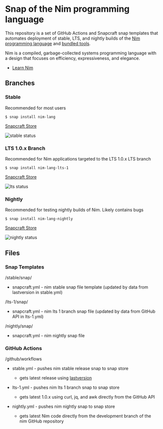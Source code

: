 
# Snap of the Nim programming language

This repository is a set of GitHub Actions and Snapcraft snap templates that automates deployment of stable, LTS, and nightly builds of the [Nim programming language](https://nim-lang.org/) and [bundled tools](https://nim-lang.org/docs/tools.html).

Nim is a compiled, garbage-collected systems programming language with a design that focuses on efficiency, expressiveness, and elegance.

* [Learn Nim](https://nim-lang.org/learn.html)

## Branches

### Stable

Recommended for most users

`$ snap install nim-lang`

[Snapcraft Store](https://snapcraft.io/nim-lang)

![stable status](https://github.com/sirredbeard/nim_lang_snap/workflows/stable/badge.svg)

### LTS 1.0.x Branch

Recommended for Nim applications targeted to the LTS 1.0.x LTS branch

`$ snap install nim-lang-lts-1`

[Snapcraft Store](https://snapcraft.io/nim-lang-lts-1)

![lts status](https://github.com/sirredbeard/nim_lang_snap/workflows/lts-1/badge.svg)

### Nightly 

Recommended for testing nightly builds of Nim. Likely contains bugs

`$ snap install nim-lang-nightly`

[Snapcraft Store](https://snapcraft.io/nim-lang-nightly)

![nightly status](https://github.com/sirredbeard/nim_lang_snap/workflows/nightly/badge.svg)

## Files

### Snap Templates

/stable/snap/

* snapcraft.yml - nim stable snap file template (updated by data from lastversion in stable.yml)

/lts-1/snap/

* snapcraft.yml - nim lts 1 branch snap file (updated by data from GitHub API in lts-1.yml)

/nightly/snap/

* snapcraft.yml - nim nightly snap file

### GitHub Actions

/github/workflows

* stable.yml - pushes nim stable release snap to snap store

  * gets latest release using [lastversion](https://github.com/dvershinin/lastversion)

* lts-1.yml - pushes nim lts 1 branch snap to snap store

  * gets latest 1.0.x using curl, jq, and awk directly from the GitHub API

* nightly.yml - pushes nim nightly snap to snap store

  * gets latest Nim code directly from the development branch of the nim GitHub repository
